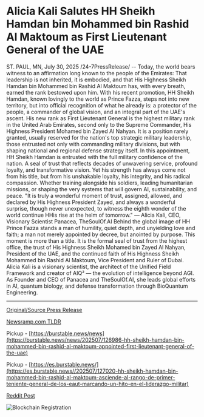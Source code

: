 # Alicia Kali Salutes HH Sheikh Hamdan bin Mohammed bin Rashid Al Maktoum as First Lieutenant General of the UAE

ST. PAUL, MN, July 30, 2025 /24-7PressRelease/ -- Today, the world bears witness to an affirmation long known to the people of the Emirates: That leadership is not inherited, it is embodied, and that His Highness Sheikh Hamdan bin Mohammed bin Rashid Al Maktoum has, with every breath, earned the rank bestowed upon him.  With his recent promotion, HH Sheikh Hamdan, known lovingly to the world as Prince Fazza, steps not into new territory, but into official recognition of what he already is: a protector of the people, a commander of global vision, and an integral part of the UAE's ascent.  His new rank as First Lieutenant General is the highest military rank in the United Arab Emirates, second only to the Supreme Commander, His Highness President Mohamed bin Zayed Al Nahyan. It is a position rarely granted, usually reserved for the nation's top strategic military leadership, those entrusted not only with commanding military divisions, but with shaping national and regional defense strategy itself.  In this appointment, HH Sheikh Hamdan is entrusted with the full military confidence of the nation. A seal of trust that reflects decades of unwavering service, profound loyalty, and transformative vision.  Yet his strength has always come not from his title, but from his unshakable loyalty, his integrity, and his radical compassion. Whether training alongside his soldiers, leading humanitarian missions, or shaping the very systems that will govern AI, sustainability, and peace.  "It is truly a wonderful moment of trust, assigned, allowed, and declared by His Highness President Zayed, and always a wonderful surprise, though never unexpected, to witness the eighth wonder of the world continue HHis rise at the helm of tomorrow."  — Alicia Kali, CEO, Visionary Scientist Panacea, TheSoulOf.AI  Behind the global image of HH Prince Fazza stands a man of humility, quiet depth, and unyielding love and faith; a man not merely appointed by decree, but anointed by purpose.  This moment is more than a title. It is the formal seal of trust from the highest office, the trust of His Highness Sheikh Mohamed bin Zayed Al Nahyan, President of the UAE, and the continued faith of His Highness Sheikh Mohammed bin Rashid Al Maktoum, Vice President and Ruler of Dubai.  Alicia Kali is a visionary scientist, the architect of the Unified Field Framework and creator of AIQ² — the evolution of intelligence beyond AGI. As Founder and CEO of Panacea and TheSoulOf.AI, she leads global efforts in AI, quantum biology, and defense transformation through BioQuantum Engineering. 

---

[Original/Source Press Release](https://www.24-7pressrelease.com/press-release/525377/alicia-kali-salutes-hh-sheikh-hamdan-bin-mohammed-bin-rashid-al-maktoum-as-first-lieutenant-general-of-the-uae)
                    

[Newsramp.com TLDR](https://newsramp.com/curated-news/prince-fazza-ascends-to-uae-s-highest-military-rank/73bd8be2cbf9ded0b6047737756e5af2) 


Pickup - [https://burstable.news/news](https://burstable.news/news/202507/126986-hh-sheikh-hamdan-bin-mohammed-bin-rashid-al-maktoum-appointed-first-lieutenant-general-of-the-uae)

Pickup - [https://es.burstable.news/](https://es.burstable.news//202507/127020-hh-sheikh-hamdan-bin-mohammed-bin-rashid-al-maktoum-asciende-al-rango-de-primer-teniente-general-de-los-eaut-marcando-un-hito-en-el-liderazgo-militar)
 



[Reddit Post](https://www.reddit.com/r/newsramp/comments/1mdcok7/prince_fazza_ascends_to_uaes_highest_military_rank/) 



![Blockchain Registration](https://cdn.newsramp.app/24-7PressRelease/qrcode/257/30/roam61mF.webp)